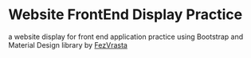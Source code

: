 # Website FrontEnd Display Practice
a website display for front end application practice using Bootstrap and Material Design library by [FezVrasta](https://github.com/FezVrasta/bootstrap-material-design) 
